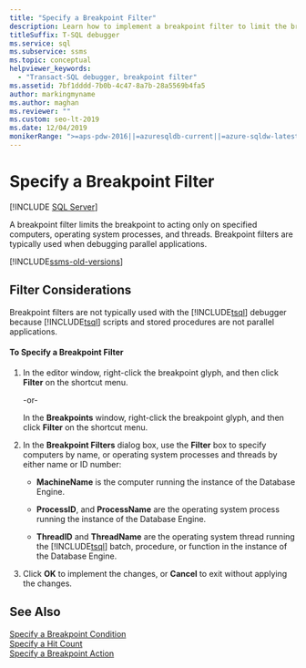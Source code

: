 ```yaml
---
title: "Specify a Breakpoint Filter"
description: Learn how to implement a breakpoint filter to limit the breakpoint to acting only when debugging is on specified computers, operating system processes, and threads.
titleSuffix: T-SQL debugger
ms.service: sql
ms.subservice: ssms
ms.topic: conceptual
helpviewer_keywords: 
  - "Transact-SQL debugger, breakpoint filter"
ms.assetid: 7bf1dddd-7b0b-4c47-8a7b-28a5569b4fa5
author: markingmyname
ms.author: maghan
ms.reviewer: ""
ms.custom: seo-lt-2019
ms.date: 12/04/2019
monikerRange: ">=aps-pdw-2016||=azuresqldb-current||=azure-sqldw-latest||>=sql-server-2016||>=sql-server-linux-2017||=azuresqldb-mi-current"
---
```


# Specify a Breakpoint Filter

 [!INCLUDE [SQL Server](../../includes/applies-to-version/sqlserver.md)]

A breakpoint filter limits the breakpoint to acting only on specified computers, operating system processes, and threads. Breakpoint filters are typically used when debugging parallel applications.

[!INCLUDE[ssms-old-versions](../../includes/ssms-old-versions.md)]
  
##  <a name="BKMK_ActionConsiderations"></a> Filter Considerations

Breakpoint filters are not typically used with the [!INCLUDE[tsql](../../includes/tsql-md.md)] debugger because [!INCLUDE[tsql](../../includes/tsql-md.md)] scripts and stored procedures are not parallel applications.  
  
#### To Specify a Breakpoint Filter  
  
1.  In the editor window, right-click the breakpoint glyph, and then click **Filter** on the shortcut menu.  
  
     -or-  
  
     In the **Breakpoints** window, right-click the breakpoint glyph, and then click **Filter** on the shortcut menu.  
  
2.  In the **Breakpoint Filters** dialog box, use the **Filter** box to specify computers by name, or operating system processes and threads by either name or ID number:  
  
    -   **MachineName** is the computer running the instance of the Database Engine.  
  
    -   **ProcessID**, and **ProcessName** are the operating system process running the instance of the Database Engine.  
  
    -   **ThreadID** and **ThreadName** are the operating system thread running the [!INCLUDE[tsql](../../includes/tsql-md.md)] batch, procedure, or function in the instance of the Database Engine.  
  
3.  Click **OK** to implement the changes, or **Cancel** to exit without applying the changes.  
  
## See Also  
 [Specify a Breakpoint Condition](./specify-a-breakpoint-condition.md)   
 [Specify a Hit Count](./specify-a-hit-count.md)   
 [Specify a Breakpoint Action](./specify-a-breakpoint-action.md)